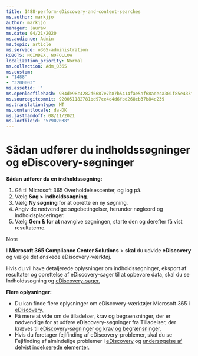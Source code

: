 ```yaml
---
title: 1488-perform-eDiscovery-and-content-searches
ms.author: markjjo
author: markjjo
manager: lauraw
ms.date: 04/21/2020
ms.audience: Admin
ms.topic: article
ms.service: o365-administration
ROBOTS: NOINDEX, NOFOLLOW
localization_priority: Normal
ms.collection: Adm_O365
ms.custom:
- "1488"
- "3200003"
ms.assetid: ''
ms.openlocfilehash: 984de98c4282d6687e7b87b5414fae5af68adeca301f85e433fd126641b7b22a
ms.sourcegitcommit: 920051182781bd97ce4d4d6fbd268cb37b84d239
ms.translationtype: MT
ms.contentlocale: da-DK
ms.lasthandoff: 08/11/2021
ms.locfileid: "57902038"
---
```

# <a name="how-to-perform-content-searches-and-ediscovery-searches"></a>Sådan udfører du indholdssøgninger og eDiscovery-søgninger

**Sådan udfører du en indholdssøgning:**

1. Gå til Microsoft 365 Overholdelsescenter, og log på.
2. Vælg **Søg > indholdssøgning**.
3. Vælg **Ny søgning** for at oprette en ny søgning.
4. Angiv de nødvendige søgebetingelser, herunder nøgleord og indholdsplaceringer.
5. Vælg **Gem & for at** navngive søgningen, starte den og derefter få vist resultaterne.

> [!NOTE]
> I **Microsoft 365 Compliance Center Solutions**  >  **skal** du udvide **eDiscovery** og vælge det ønskede eDiscovery-værktøj.

Hvis du vil have detaljerede oplysninger om indholdssøgninger, eksport af [](https://docs.microsoft.com/microsoft-365/compliance/content-search) resultater og oprettelse af eDiscovery-sager til at opbevare data, skal du se Indholdssøgning og [eDiscovery-sager.](https://docs.microsoft.com/microsoft-365/compliance/ediscovery-cases)

**Flere oplysninger:**

- Du kan finde flere oplysninger om eDiscovery-værktøjer Microsoft 365 i [eDiscovery.](https://docs.microsoft.com/microsoft-365/compliance/ediscovery)
- Få mere at vide om de tilladelser, krav og begrænsninger, der er nødvendige for at udføre eDiscovery-søgninger fra Tilladelser, der kræves til [eDiscovery-søgninger](https://docs.microsoft.com/microsoft-365/compliance/assign-ediscovery-permissions) [og krav og begrænsninger.](https://docs.microsoft.com/microsoft-365/compliance/limits-for-content-search)
- Hvis du foretager fejlfinding af eDiscovery-problemer, skal du se Fejlfinding af almindelige problemer i [eDiscovery](https://docs.microsoft.com/microsoft-365/compliance/ediscovery-troubleshooting-common-issues) og [undersøgelse af delvist indekserede elementer.](https://docs.microsoft.com/microsoft-365/compliance/investigating-partially-indexed-items-in-ediscovery)
